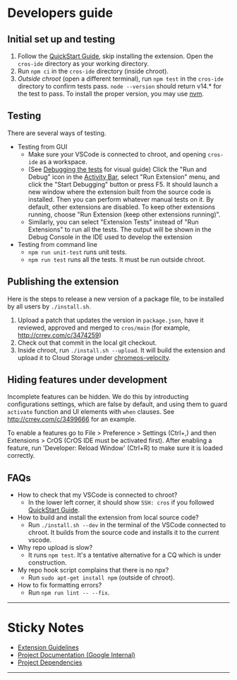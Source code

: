 # Developers guide

## Initial set up and testing

1. Follow the [QuickStart Guide], skip installing the extension. Open the `cros-ide` directory as
   your working directory.
2. Run `npm ci` in the `cros-ide` directory (inside chroot).
3. *Outside chroot* (open a different terminal), run `npm test` in the `cros-ide` directory to
   confirm tests pass. `node --version` should return v14.* for the test to pass. To install the
   proper version, you may use [nvm].

[QuickStart Guide]: https://chromium.googlesource.com/chromiumos/chromite/+/HEAD/ide_tooling/docs/quickstart.md
[nvm]: https://github.com/nvm-sh/nvm

## Testing

There are several ways of testing.

* Testing from GUI
  * Make sure your VSCode is connected to chroot, and opening `cros-ide` as a
    workspace.
  * (See [Debugging the tests] for visual guide)
    Click the "Run and Debug" icon in the [Activity Bar], select "Run Extension"
    menu, and click the "Start Debugging" button or press F5. It should launch a new window
    where the extension built from the source code is installed. Then you can
    perform whatever manual tests on it. By default, other extensions are disabled. To keep other
    extensions running, choose "Run Extension (keep other extensions running)".
  * Similarly, you can select "Extension Tests" instead of "Run Extensions" to run all the tests.
    The output will be shown in the Debug Console in the IDE used to develop the extension
* Testing from command line
  * `npm run unit-test` runs unit tests.
  * `npm run test` runs all the tests. It must be run outside chroot.

[Activity Bar]: https://code.visualstudio.com/api/references/extension-guidelines#view-containers
[Debugging the tests]: https://code.visualstudio.com/api/working-with-extensions/testing-extension#debugging-the-tests

## Publishing the extension

Here is the steps to release a new version of a package file, to be installed by all users by
`./install.sh`.

1. Upload a patch that updates the version in `package.json`, have it reviewed, approved and merged
   to `cros/main` (for example, http://crrev.com/c/3474259)
2. Check out that commit in the local git checkout.
3. Inside chroot, run `./install.sh --upload`. It will build the extension and upload it to Cloud
   Storage under [chromeos-velocity].

[chromeos-velocity]: https://pantheon.corp.google.com/storage/browser?project=google.com:chromeos-velocity

## Hiding features under development
Incomplete features can be hidden. We do this by introducting configurations settings,
which are false by default, and using them to guard `activate` function and UI elements
with `when` clauses. See http://crrev.com/c/3499666 for an example.

To enable a features go to File > Preference > Settings (Ctrl+,) and then
Extensions > CrOS (CrOS IDE must be activated first). After enabling a feature, run
'Developer: Reload Window' (Ctrl+R) to make sure it is loaded correctly.

## FAQs

* How to check that my VSCode is connected to chroot?
  * In the lower left corner, it should show `SSH: cros` if you followed
    [QuickStart Guide].
* How to build and install the extension from local source code?
  * Run `./install.sh --dev` in the terminal of the VSCode connected to chroot.
    It builds from the source code and installs it to the current vscode.
* Why repo upload is slow?
  * It runs `npm test`. It's a tentative alternative for a CQ which is under
    construction.
* My repo hook script complains that there is no npx?
  * Run `sudo apt-get install npm` (outside of chroot).
* How to fix formatting errors?
  * Run `npm run lint -- --fix`.

-----------------------------------------------------------------------------------------------------------

# Sticky Notes

* [Extension Guidelines](https://code.visualstudio.com/api/references/extension-guidelines)
* [Project Documentation (Google Internal)](http://go/cros-ide)
* [Project Dependencies](./dependencies.md)

-----------------------------------------------------------------------------------------------------------
